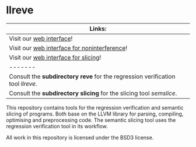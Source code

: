 # llreve

| Links: |
|-------|
| Visit our [web interface](http://formal.iti.kit.edu/projects/improve/reve/)!|
| Visit our [web interface for noninterference](http://formal.iti.kit.edu/projects/improve/reve/noninterference/)!|
| Visit our [web interface for slicing](https://formal.iti.kit.edu/projects/improve/slicing/)!|
|-------|
| Consult the **subdirectory reve** for the regression verification tool *llreve*. |
| Consult the **subdirectory slicing** for the slicing tool *semslice*. |

This repository contains tools for the regression verification and semantic slicing of programs.
Both base on the LLVM library for parsing, compiling, optimising and preprocessing code.
The semantic slicing tool uses the regression verification tool in its workflow.

All work in this repository is licensed under the BSD3 license.

